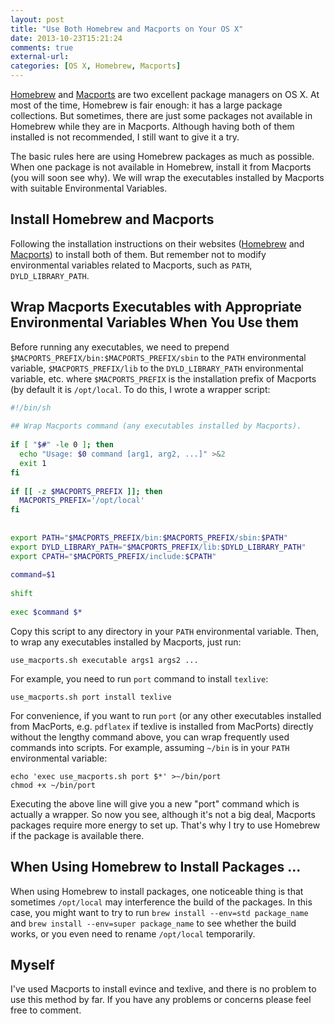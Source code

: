 ```yaml
---
layout: post
title: "Use Both Homebrew and Macports on Your OS X"
date: 2013-10-23T15:21:24
comments: true
external-url: 
categories: [OS X, Homebrew, Macports]
---
```


[Homebrew][] and [Macports][] are two excellent package managers on OS X. At most of the time, Homebrew is fair enough:
it has a large package collections. But sometimes, there are just some packages not available in Homebrew while they are
in Macports. Although having both of them installed is not recommended, I still want to give it a try.

The basic rules here are using Homebrew packages as much as possible. When one package is not available in Homebrew,
install it from Macports (you will soon see why). We will wrap the executables installed by Macports with suitable
Environmental Variables.

<!-- more -->

## Install Homebrew and Macports

Following the installation instructions on their websites ([Homebrew][] and
[Macports](http://www.macports.org/install.php)) to install both of them. But remember not to modify environmental
variables related to Macports, such as `PATH`, `DYLD_LIBRARY_PATH`.

## Wrap Macports Executables with Appropriate Environmental Variables When You Use them

Before running any executables, we need to prepend `$MACPORTS_PREFIX/bin:$MACPORTS_PREFIX/sbin` to the `PATH`
environmental variable, `$MACPORTS_PREFIX/lib` to the `DYLD_LIBRARY_PATH` environmental variable, etc. where
`$MACPORTS_PREFIX` is the installation prefix of Macports (by default it is `/opt/local`. To do this, I wrote
a wrapper script:

```sh use_macports.sh https://gist.github.com/xuhdev/7127799
#!/bin/sh
 
## Wrap Macports command (any executables installed by Macports).
 
if [ "$#" -le 0 ]; then
  echo "Usage: $0 command [arg1, arg2, ...]" >&2
  exit 1
fi
 
if [[ -z $MACPORTS_PREFIX ]]; then
  MACPORTS_PREFIX='/opt/local'
fi
 
 
export PATH="$MACPORTS_PREFIX/bin:$MACPORTS_PREFIX/sbin:$PATH"
export DYLD_LIBRARY_PATH="$MACPORTS_PREFIX/lib:$DYLD_LIBRARY_PATH"
export CPATH="$MACPORTS_PREFIX/include:$CPATH"
 
command=$1
 
shift
 
exec $command $*
```

Copy this script to any directory in your `PATH` environmental variable. Then, to wrap any executables installed by
Macports, just run:

    use_macports.sh executable args1 args2 ...

For example, you need to run `port` command to install `texlive`:

    use_macports.sh port install texlive

For convenience, if you want to run `port` (or any other executables installed from MacPorts, e.g. `pdflatex` if texlive
is installed from MacPorts) directly without the lengthy command above, you can wrap frequently used commands into
scripts. For example, assuming `~/bin` is in your `PATH` environmental variable:

    echo 'exec use_macports.sh port $*' >~/bin/port
    chmod +x ~/bin/port

Executing the above line will give you a new "port" command which is actually a wrapper. So now you see, although it's
not a big deal, Macports packages require more energy to set up. That's why I try to use Homebrew if the package is
available there.

## When Using Homebrew to Install Packages ...

When using Homebrew to install packages, one noticeable thing is that sometimes `/opt/local` may interference the build
of the packages. In this case, you might want to try to run `brew install --env=std package_name` and `brew install
--env=super package_name` to see whether the build works, or you even need to rename `/opt/local` temporarily.

## Myself

I've used Macports to install evince and texlive, and there is no problem to use this method by far. If you have any
problems or concerns please feel free to comment.

[Homebrew]: http://brew.sh
[Macports]: http://macports.org
